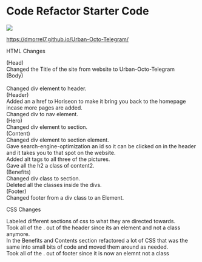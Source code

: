 # Code Refactor Starter Code

<img src="./assets/images/dalton-website.png" /> <br />


<a href="https://dmorrel7.github.io/Urban-Octo-Telegram/">https://dmorrel7.github.io/Urban-Octo-Telegram/</a>

HTML Changes <br />

(Head) <br />
    Changed the Title of the site from website to Urban-Octo-Telegram <br />
(Body) <br />  
    Changed div element to header. <br />
    (Header) <br />
        Added an a href to Horiseon to make it bring you back to the homepage incase more pages are added. <br />
        Changed div to nav element. <br />
    (Hero) <br />
        Changed div element to section. <br />
    (Content) <br />
        Changed div element to section element. <br />
        Gave search-engine-optimization an id so it can be clicked on in the header and it takes you to that spot on the website. <br />
        Added alt tags to all three of the pictures. <br />
        Gave all the h2 a class of content2. <br />
    (Benefits) <br />
        Changed div class to section. <br />
        Deleted all the classes inside the divs. <br />
    (Footer) <br />
        Changed footer from a div class to an Element. <br />



CSS Changes <br />

Labeled different sections of css to what they are directed towards. <br />
Took all of the . out of the header since its an element and not a class anymore. <br />
In the Benefits and Contents section refactored a lot of CSS that was the same into small bits of code and moved them around as needed. <br />
Took all of the . out of footer since it is now an elemnt not a class <br />



